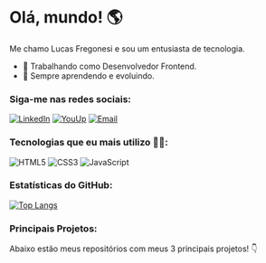 # Olá, mundo! 🌎

Me chamo Lucas Fregonesi e sou um entusiasta de tecnologia.

- 💼 Trabalhando como Desenvolvedor Frontend.
- 🌱 Sempre aprendendo e evoluindo.

### Siga-me nas redes sociais:

[![LinkedIn](https://img.shields.io/badge/LinkedIn-0077B5?style=for-the-badge&logo=linkedin&logoColor=white)](https://www.linkedin.com/in/lucas-gabriel-fregonesi-reis-39a910184/)
[![YouUp](https://img.shields.io/badge/dev.to-0A0A0A?style=for-the-badge&logo=devdotto&logoColor=white)](https://youup.me/lucasfregonesi)
[![Email](https://img.shields.io/badge/Gmail-D14836?style=for-the-badge&logo=gmail&logoColor=white)](mailto:lucaz.fregonesi@gmail.com)

### Tecnologias que eu mais utilizo 🧙‍♂️:

![HTML5](https://img.shields.io/badge/HTML5-E34F26?style=for-the-badge&logo=html5&logoColor=white)
![CSS3](https://img.shields.io/badge/CSS3-1572B6?style=for-the-badge&logo=css3&logoColor=white)
![JavaScript](https://img.shields.io/badge/JavaScript-F7DF1E?style=for-the-badge&logo=javascript&logoColor=black)

### Estatísticas do GitHub:

[![Top Langs](https://github-readme-stats.vercel.app/api/top-langs/?username=Fregonesi&layout=compact)](https://github.com/anuraghazra/github-readme-stats)

### Principais Projetos:

Abaixo estão meus repositórios com meus 3 principais projetos! 👇
